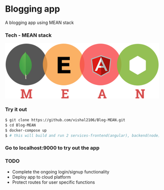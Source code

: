 # Blogging app

A blogging app using MEAN stack

### Tech - MEAN stack

![MEAN](/images/mean.png)

### Try it out

```sh
$ git clone https://github.com/vishal2106/Blog-MEAN.git
$ cd Blog-MEAN
$ docker-compose up
$ # this will build and run 2 services-frontend(angular), backend(node)
```
### Go to localhost:9000 to try out the app

### TODO
- Complete the ongoing login/signup functionality
- Deploy app to cloud platform
- Protect routes for user specific functions
